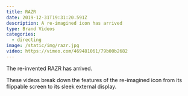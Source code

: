 ```yaml
---
title: RAZR
date: 2019-12-31T19:31:20.591Z
description: A re-imagined icon has arrived
type: Brand Videos
categories:
  - directing
image: /static/img/razr.jpg
video: https://vimeo.com/469481061/79b00b2682
---
```

The re-invented RAZR has arrived.

These videos break down the features of the re-imagined icon from its flippable screen to its sleek external display.